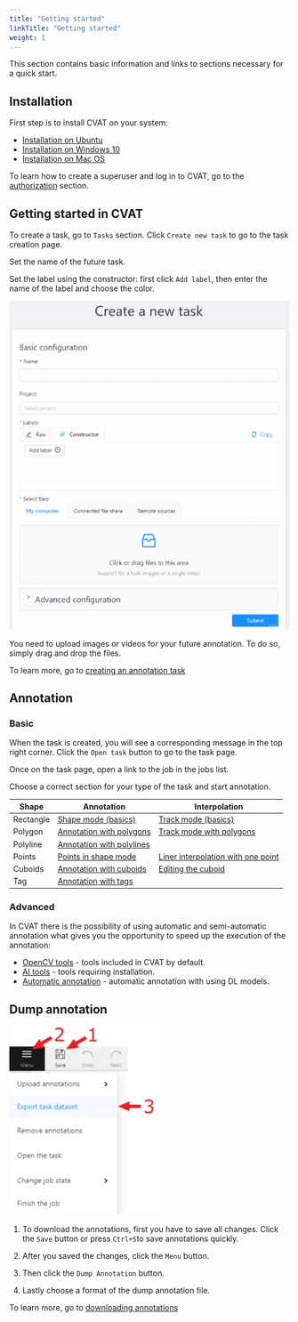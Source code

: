 ```yaml
---
title: "Getting started"
linkTitle: "Getting started"
weight: 1
---
```


This section contains basic information and links to sections necessary for a quick start.

## Installation

First step is to install CVAT on your system:
- [Installation on Ubuntu](/docs/administration/basics/installation/#ubuntu-1804-x86_64amd64)
- [Installation on Windows 10](/docs/administration/basics/installation/#windows-10)
- [Installation on Mac OS](/docs/administration/basics/installation/#mac-os-mojave)

To learn how to create a superuser and log in to CVAT, go to the [authorization](/docs/manual/basics/authorization/) section.

## Getting started in CVAT

To create a task, go to `Tasks` section. Click `Create new task` to go to the task creation page.

Set the name of the future task.

Set the label using the constructor: first click `Add label`, then enter the name of the label and choose the color.

![](/images/create_a_new_task.gif)

You need to upload images or videos for your future annotation. To do so, simply drag and drop the files.

To learn more, go to [creating an annotation task](/docs/manual/basics/creating_an_annotation_task/)

## Annotation

### Basic

When the task is created, you will see a corresponding message in the top right corner.
Click the `Open task` button to go to the task page.

Once on the task page, open a link to the job in the jobs list.

Choose a correct section for your type of the task and start annotation.

| Shape     | Annotation                                                                                | Interpolation                                                                                       |
| --------- | ----------------------------------------------------------------------------------------- | --------------------------------------------------------------------------------------------------- |
| Rectangle | [Shape mode (basics)](/docs/manual/basics/shape-mode-basics/)                               | [Track mode (basics)](/docs/manual/basics/track-mode-basics/)                                         |
| Polygon   | [Annotation with polygons](/docs/manual/advanced/annotation-with-polygons/)                | [Track mode with polygons](/docs/manual/advanced/annotation-with-polygons/track-mode-with-polygons/) |
| Polyline  | [Annotation with polylines](/docs/manual/advanced/annotation-with-polylines/)              |                                                                                                     |
| Points    | [Points in shape mode](/docs/manual/advanced/annotation-with-points/points-in-shape-mode/) | [Liner interpolation with one point](/docs/manual/advanced/annotation-with-points/liner-interpolation-with-one-point/) |
| Cuboids   | [Annotation with cuboids](/docs/manual/advanced/annotation-with-cuboids/)                  | [Editing the cuboid](/docs/manual/advanced/annotation-with-cuboids/editing-the-cuboid/)              |
| Tag       | [Annotation with tags](/docs/manual/advanced/annotation-with-tags/)                        |                                                                                                     |

### Advanced

In CVAT there is the possibility of using automatic and semi-automatic annotation what gives
you the opportunity to speed up the execution of the annotation:
- [OpenCV tools](/docs/manual/advanced/opencv-tools/) - tools included in CVAT by default.
- [AI tools](/docs/manual/advanced/ai-tools/) - tools requiring installation.
- [Automatic annotation](/docs/manual/advanced/automatic-annotation/) - automatic annotation with using DL models.

## Dump annotation

![](/images/image028.jpg)

1. To download the annotations, first you have to save all changes.
   Click the `Save` button or press `Ctrl+S`to save annotations quickly.

2. After you saved the changes, click the `Menu` button.

3. Then click the `Dump Annotation` button.

4. Lastly choose a format of the dump annotation file.

To learn more, go to [downloading annotations](/docs/manual/advanced/downloading-annotations/)

